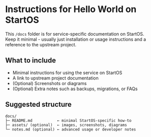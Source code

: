 # Instructions for Hello World on StartOS

This `/docs` folder is for service-specific documentation on StartOS.  
Keep it minimal - usually just installation or usage instructions and a reference to the upstream project.

## What to include

- Minimal instructions for using the service on StartOS
- A link to upstream project documentation
- (Optional) Screenshots or diagrams
- (Optional) Extra notes such as backups, migrations, or FAQs

## Suggested structure

```
docs/
├─ README.md           ← minimal StartOS-specific how-to
├─ assets/ (optional)  ← images, screenshots, diagrams
└─ notes.md (optional) ← advanced usage or developer notes
```
